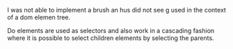 I was not able to implement a brush an hus did not see g used in the context of a dom elemen tree.

Do elements are used as selectors and also work in a cascading fashion where it is possible to select
children elements by selecting the parents.
